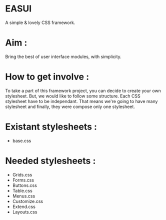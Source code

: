 EASUI
=====

A simple &amp; lovely CSS framework.


# Aim : 
Bring the best of user interface modules, with simplicity.


# How to get involve : 

To take a part of this framework project, you can decide to create your own stylesheet. But, we would like to follow some structure.
Each CSS stylesheet have to be independant. That means we're going to have many stylesheet and finally, they were compose only one stylesheet. 

# Existant stylesheets : 

* base.css

# Needed stylesheets : 

* Grids.css
* Forms.css
* Buttons.css
* Table.css
* Menus.css
* Customize.css
* Extend.css
* Layouts.css
